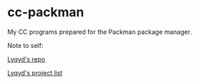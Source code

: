 # cc-packman
My CC programs prepared for the Packman package manager.

Note to self:

[Lyqyd's repo](https://github.com/lyqyd/cc-packman)

[Lyqyd's project list](https://raw.githubusercontent.com/lyqyd/cc-packman/master/projects)
